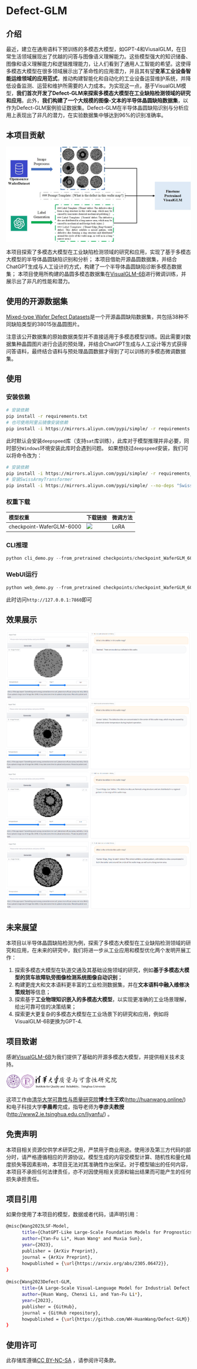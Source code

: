 # Defect-GLM

## 介绍

最近，建立在通用语料下预训练的多模态大模型，如GPT-4和ViusalGLM，在日常生活领域展现出了优越的问答与图像语义理解能力。这些模型强大的知识储备、图像和语义理解能力和逻辑推理能力，让人们看到了通用人工智能的希望。这使得多模态大模型在很多领域展示出了革命性的应用潜力，并且其有望**变革工业设备智能运维领域的应用范式**，推动构建智能化和自动化的工业设备运营维护系统，并降低设备监测、运营和维护所需要的人力成本。为实现这一点，基于VisualGLM模型，**我们首次开发了Defect-GLM来探索多模态大模型在工业缺陷检测领域的研究和应用**。此外，**我们构建了一个大规模的图像-文本的半导体晶圆缺陷数据集**，以作为Defect-GLM案例验证数据集。Defect-GLM在半导体晶圆缺陷识别与分析应用上表现出了非凡的潜力，在实验数据集中够达到96%的识别准确率。

## 本项目贡献

<div align=center>
  <img src='./examples/demonstrate_1.jpg'>
</div>

本项目探索了多模态大模型在工业缺陷检测领域的研究和应用，实现了基于多模态大模型的半导体晶圆缺陷识别和分析；
本项目借助开源晶圆数据集，并结合ChatGPT生成与人工设计的方式，构建了一个半导体晶圆缺陷诊断多模态数据集；
本项目使用所构建的晶圆多模态数据集在[VisualGLM-6B](https://github.com/THUDM/VisualGLM-6B)进行微调训练，并展示出了非凡的性能和潜力。
  
## 使用的开源数据集

[Mixed-type Wafer Defect Datasets](https://www.kaggle.com/datasets/co1d7era/mixedtype-wafer-defect-datasets)是一个开源晶圆缺陷数据集，共包括38种不同缺陷类型的38015张晶圆图片。

注意该公开数据集的原始数据类型并不直接适用于多模态模型训练。因此需要对数据集种晶圆图片进行合适的预处理，并结合ChatGPT生成与人工设计等方式获得问答语料，最终结合语料与预处理晶圆数据才得到了可以训练的多模态微调数据集。

## 使用

### 安装依赖
```bash
# 安装依赖
pip install -r requirements.txt
# 也可使用阿里云镜像安装依赖
pip install -i https://mirrors.aliyun.com/pypi/simple/ -r requirements.txt
```
此时默认会安装`deepspeed`库（支持`sat`库训练），此库对于模型推理并非必要，同时部分`Windows`环境安装此库时会遇到问题。 如果想绕过`deepspeed`安装，我们可以将命令改为：
```bash
# 安装依赖
pip install -i https://mirrors.aliyun.com/pypi/simple/ -r requirements_wo_ds.txt
# 安装SwissArmyTransformer
pip install -i https://mirrors.aliyun.com/pypi/simple/ --no-deps "SwissArmyTransformer>=0.3.6"
```
### 权重下载

|模型权重|下载链接|微调方法|
|:-|:-|:-|
|checkpoint-WaferGLM-6000|<a href='https://huggingface.co/YefriL/WaferGLM'><img src='https://img.shields.io/badge/%F0%9F%A4%97%20Hugging%20Face-Spaces-blue'></a>|LoRA|

### CLI推理

```python
python cli_demo.py --from_pretrained checkpoints/checkpoint_WaferGLM_6000 --prompt_en 'What is the defect in this wafer map?' --english
```

### WebUI运行

```python
python web_demo.py --from_pretrained checkpoints/checkpoint_WaferGLM_6000
```

此时访问`http://127.0.0.1:7860`即可

## 效果展示

<img src='./examples/example_1.png'>
<img src='./examples/example_2.png'>
<img src='./examples/example_3.png'>
<img src='./examples/example_4.png'>


## 未来展望

本项目以半导体晶圆缺陷检测为例，探索了多模态大模型在工业缺陷检测领域的研究和应用，在未来的研究中，我们将进一步从工业应用和模型优化两个发明开展工作：
1. 探索多模态大模型在轨道交通及其基础设施领域的研究，例如**基于多模态大模型的货车故障轨旁图像检测系统图像自动识别**；
2. 构建更庞大和文本语料更丰富的工业检测数据集，并在**文本语料中融入维修决策规划**等信息；
3. 探索基于**工业物理知识嵌入的多模态大模型**，以实现更准确的工业场景理解，给出可靠可信的决策结果；
4. 探索更大更复杂的多模态大模型在工业场景下的研究和应用，例如将VisualGLM-6B更换为GPT-4.

## 项目致谢

感谢[VisualGLM-6B](https://github.com/THUDM/VisualGLM-6B)为我们提供了基础的开源多模态大模型，并提供相关技术支持。

<img src='./examples/logo-name.e9292edc.png' width=60%>

这项工作由[清华大学可靠性与质量研究院](https://iqr.tsinghua.edu.cn/)**博士生王欢**(http://huanwang.online/) 和电子科技大学**李晨希**完成，指导老师为**李彦夫教授**(http://www2.ie.tsinghua.edu.cn/liyanfu/) 。


## 免责声明

本项目相关资源仅供学术研究之用，严禁用于商业用途。使用涉及第三方代码的部分时，请严格遵循相应的开源协议。模型生成的内容受模型计算、随机性和量化精度损失等因素影响，本项目无法对其准确性作出保证。对于模型输出的任何内容，本项目不承担任何法律责任，亦不对因使用相关资源和输出结果而可能产生的任何损失承担责任。

## 项目引用

如果你使用了本项目的模型，数据或者代码，请声明引用：

```bash
@misc{Wang2023LSF-Model,
      title={ChatGPT-Like Large-Scale Foundation Models for Prognostics and Health Management: A Survey and Roadmaps}, 
      author={Yan-Fu Li*, Huan Wang* and Muxia Sun},
      year={2023},
      publisher = {ArXiv Preprint},
      journal = {ArXiv Preprint},
      howpublished = {\url{https://arxiv.org/abs/2305.06472}},
}

@misc{Wang2023Defect-GLM,
      title={A Large-Scale Visual-Language Model for Industrial Defect Monitoring}, 
      author={Huan Wang, Chenxi Li, and Yan-Fu Li*},
      year={2023},
      publisher = {GitHub},
      journal = {GitHub repository},
      howpublished = {\url{https://github.com/WH-HuanWang/Defect-GLM}},
}
```

## 使用许可

此存储库遵循[CC BY-NC-SA](https://creativecommons.org/licenses/by-nc-sa/4.0/) ，请参阅许可条款。

